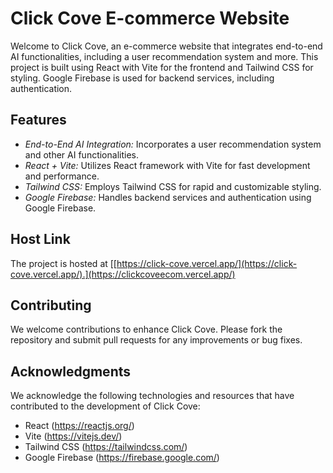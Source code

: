 # Click Cove E-commerce Website

Welcome to Click Cove, an e-commerce website that integrates end-to-end AI functionalities, including a user recommendation system and more. This project is built using React with Vite for the frontend and Tailwind CSS for styling. Google Firebase is used for backend services, including authentication.

## Features

- *End-to-End AI Integration:* Incorporates a user recommendation system and other AI functionalities.
- *React + Vite:* Utilizes React framework with Vite for fast development and performance.
- *Tailwind CSS:* Employs Tailwind CSS for rapid and customizable styling.
- *Google Firebase:* Handles backend services and authentication using Google Firebase.

## Host Link

The project is hosted at [[https://click-cove.vercel.app/](https://click-cove.vercel.app/).](https://clickcoveecom.vercel.app/)

## Contributing

We welcome contributions to enhance Click Cove. Please fork the repository and submit pull requests for any improvements or bug fixes.

## Acknowledgments

We acknowledge the following technologies and resources that have contributed to the development of Click Cove:

- React (https://reactjs.org/)
- Vite (https://vitejs.dev/)
- Tailwind CSS (https://tailwindcss.com/)
- Google Firebase (https://firebase.google.com/)

